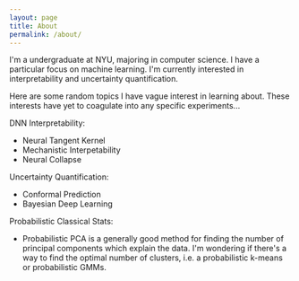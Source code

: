 ```yaml
---
layout: page
title: About
permalink: /about/
---
```


I'm a undergraduate at NYU, majoring in computer science. I have a particular focus on machine learning. I'm currently interested in interpretability and uncertainty quantification. 

Here are some random topics I have vague interest in learning about. These interests have yet to coagulate into any specific experiments...

DNN Interpretability:
- Neural Tangent Kernel
- Mechanistic Interpetability
- Neural Collapse

Uncertainty Quantification:
- Conformal Prediction
- Bayesian Deep Learning

Probabilistic Classical Stats:
- Probabilistic PCA is a generally good method for finding the number of principal components which explain the data. I'm wondering if there's a way to find the optimal number of clusters, i.e. a probabilistic k-means or probabilistic GMMs. 

